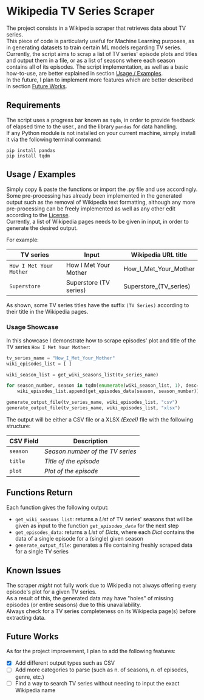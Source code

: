 
# Wikipedia TV Series Scraper

The project consists in a Wikipedia scraper that retrieves data about TV series. \
This piece of code is particularly useful for Machine Learning purposes, as in generating datasets to train certain ML models regarding TV series. \
Currently, the script aims to scrap a list of TV series' episode plots and titles and output them in a file, or as a list of seasons where each season contains all of its episodes. The script implementation, as well as a basic how-to-use, are better explained in section [Usage / Examples](#usage--examples). \
In the future, I plan to implement more features which are better described in section [Future Works](#future-works).

## Requirements

The script uses a progress bar known as `tqdm`, in order to provide feedback of elapsed time to the user., and the library `pandas` for data handling. \
If any Python module is not installed on your current machine, simply install it via the following terminal command:

``` terminal
pip install pandas
pip install tqdm
```

## Usage / Examples

Simply copy & paste the functions or import the .py file and use accordingly. \
Some pre-processing has already been implemented in the generated output such as the removal of Wikipedia text formatting, although any more pre-processing can be freely implemented as well as any other edit according to the [License](LICENSE.md). \
Currently, a list of Wikipedia pages needs to be given in input, in order to generate the desired output.

For example:

| TV series | Input | Wikipedia URL title |
| --------------- | --------------- | --------------- |
| `How I Met Your Mother` | How I Met Your Mother | How_I_Met_Your_Mother |
| `Superstore` | Superstore (TV series) | Superstore_(TV_series) |

As shown, some TV series titles have the suffix `(TV Series)` according to their title in the Wikipedia pages.

### Usage Showcase

In this showcase I demonstrate how to scrape episodes' plot and title of the TV series `How I Met Your Mother`:

``` python
tv_series_name = "How_I_Met_Your_Mother"
wiki_episodes_list = [ ]

wiki_season_list = get_wiki_seasons_list(tv_series_name)

for season_number, season in tqdm(enumerate(wiki_season_list, 1), desc="Scraping", total=len(wiki_season_list)):
    wiki_episodes_list.append(get_episodes_data(season, season_number))

generate_output_file(tv_series_name, wiki_episodes_list, "csv")
generate_output_file(tv_series_name, wiki_episodes_list, "xlsx")

```

The output will be either a CSV file or a XLSX _(Excel)_ file with the following structure:

| CSV Field | Description |
| --- | --- |
| `season` | _Season number of the TV series_ |
| `title` | _Title of the episode_ |
| `plot` | _Plot of the episode_ |

## Functions Return

Each function gives the following output:

- `get_wiki_seasons_list`: returns a _List_ of TV series' seasons that will be given as input to the function _`get_episodes_data`_ for the next step
- `get_episodes_data`: returns a _List_ of _Dicts_, where each _Dict_ contains the data of a single episode for a (single) given season
- `generate_output_file`: generates a file containing freshly scraped data for a single TV series

## Known Issues

The scraper _might_ not fully work due to Wikipedia not always offering every episode's plot for a given TV series. \
As a result of this, the generated data may have "holes" of missing episodes (or entire seasons) due to this unavailability. \
Always check for a TV series completeness on its Wikipedia page(s) before extracting data.

## Future Works

As for the project improvement, I plan to add the following features:

- [x] Add different output types such as CSV
- [ ] Add more categories to parse (such as n. of seasons, n. of episodes, genre, etc.)
- [ ] Find a way to search TV series without needing to input the exact Wikipedia name
